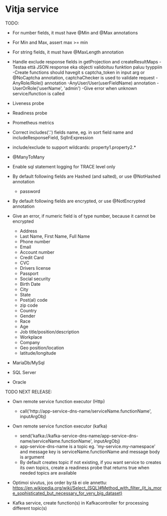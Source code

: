 # Vitja service

TODO:
- For number fields, it must have @Min and @Max annotations
- For Min and Max, assert max >= min
- For string fields, it must have @MaxLength annotation 
- Handle exclude response fields in getProjection and createResultMaps
-Testaa että JSON response eka objecti validoituu funktion paluu tyyppiin
-Create functions should havegit s captcha_token in input arg or @NoCaptcha annotation, captchaChecker is used to validate request
-AnyRole/Role() annotation
-AnyUser/User(userFieldName) annotation
-UserOrRole('userName', 'admin')
-Give error when unknown service/function is called
- Liveness probe
- Readiness probe
- Prometheus metrics
- Correct includes('.') fields name, eg. in sort field name and includeResponseField, SqlInExpression
- include/exclude to support wildcards: property1.property2.*
- @ManyToMany
- Enable sql statement logging for TRACE level only

- By default following fields are Hashed (and salted), or use @NotHashed annotation
    - password
- By default following fields are encrypted, or use @NotEncrypted annotation
- Give an error, if numeric field is of type number, because it cannot be encrypted
    - Address
    - Last Name, First Name, Full Name
    - Phone number
    - Email
    - Account number
    - Credit Card
    - CVC
    - Drivers license
    - Passport
    - Social security
    - Birth Date
    - City
    - State
    - Post(al) code
    - zip code
    - Country
    - Gender
    - Race
    - Age
    - Job title/position/description
    - Workplace
    - Company
    - Geo position/location
    - latitude/longitude
    
- MariaDb/MySql
- SQL Server
- Oracle
    
TODO NEXT RELEASE:
- Own remote service function executor (Http)
    - call('http://app-service-dns-name/serviceName.functionName', inputArgObj)
- Own remote service function executor (kafka)
    - send('kafka://kafka-service-dns-name/app-service-dns-name/serviceName.functionName', inputArgObj)
    - app-service-dns-name is a topic eg. 'my-service.my-namespace' and message key is serviceName.functionName and message body is argument
    - By default creates topic if not existing, if you want service to creates its own topics, 
      create a readiness probe that returns true when needed topics are available
- Optimoi sivutus, jos order by:tä ei ole annettu:
 https://en.wikipedia.org/wiki/Select_(SQL)#Method_with_filter_(it_is_more_sophisticated_but_necessary_for_very_big_dataset)
 
- Kafka service, create function(s) in Kafkacontroller for processing different topic(s)
